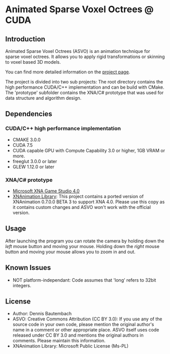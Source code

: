 # Animated Sparse Voxel Octrees @ CUDA


## Introduction

Animated Sparse Voxel Octrees (ASVO) is an animation technique for sparse voxel octrees. It allows you to apply rigid transformations or skinning to voxel based 3D models.

You can find more detailed information on the [project page](http://bautembach.de/wordpress/?page_id=7).

The project is divided into two sub projects: The root directory contains the high performance CUDA/C++ implementation and can be build with CMake. The 'prototype' subfolder contains the XNA/C# prototype that was used for data structure and algorithm design.


## Dependencies

### CUDA/C++ high performance implementation 
- CMAKE 3.0.0
- CUDA 7.5
- CUDA capable GPU with Compute Capability 3.0 or higher, 1GB VRAM or more.
- freeglut 3.0.0 or later
- GLEW 1.12.0 or later

### XNA/C# prototype
- [Microsoft XNA Game Studio 4.0](http://www.microsoft.com/en-gb/download/details.aspx?id=23714)
- [XNAnimation Library](http://xnanimation.codeplex.com/): This project contains a ported version of XNAnimation 0.7.0.0 BETA 3 to support XNA 4.0. Please use this copy as it contains custom changes and ASVO won't work with the official version.


## Usage

After launching the program you can rotate the camera by holding down the *left* mouse button and moving your mouse. Holding down the *right* mouse button and moving your mouse allows you to zoom in and out.


## Known Issues

- NOT platform-independant: Code assumes that 'long' refers to 32bit integers.


## License

- Author: Dennis Bautembach
- ASVO: Creative Commons Attribution (CC BY 3.0): If you use any of the source code in your own code, please mention the original author's name in a comment or other appropriate place. ASVO itself uses code released under CC BY 3.0 and mentions the original authors in comments. Please maintain this information.
- XNAnimation Library: Microsoft Public License (Ms-PL)